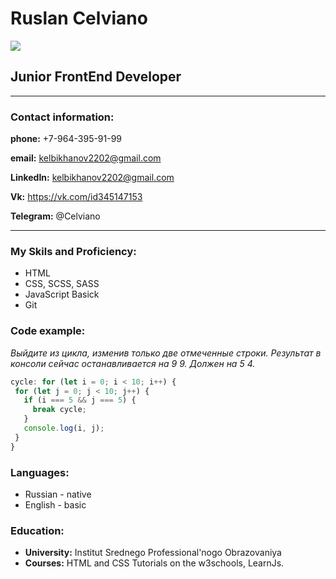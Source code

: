 # Ruslan Celviano
![](https://vk.com/albums-72495085?z=photo-72495085_457307490%2Fphotos-72495085)

## Junior FrontEnd Developer

* * *

### Contact information:
**phone:** +7-964-395-91-99

**email:** kelbikhanov2202@gmail.com

**LinkedIn:**  kelbikhanov2202@gmail.com

**Vk:** https://vk.com/id345147153

**Telegram:** @Celviano

* * *

### My Skils and Proficiency:

- HTML 
- CSS, SCSS, SASS
- JavaScript Basick
- Git

### Code example:

*Выйдите из цикла, изменив только две отмеченные строки. Результат в консоли сейчас останавливается на 9 9. Должен на 5 4.*

```javascript
cycle: for (let i = 0; i < 10; i++) {
 for (let j = 0; j < 10; j++) {
   if (i === 5 && j === 5) {
     break cycle;
   }
   console.log(i, j);
 }
}
```

### Languages:

- Russian - native
- English - basic

### Education:

- **University:** Institut Srednego Professional'nogo Obrazovaniya
- **Courses:** HTML and CSS Tutorials on the w3schools, LearnJs.
